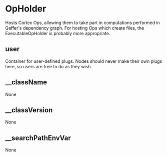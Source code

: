 # OpHolder

Hosts Cortex Ops, allowing them to take part
in computations performed in Gaffer's dependency
graph. For hosting Ops which create files, the
ExecutableOpHolder is probably more appropriate.

## user 

 Container for user-defined plugs. Nodes
should never make their own plugs here,
so users are free to do as they wish. 

## __className 

 None 

## __classVersion 

 None 

## __searchPathEnvVar 

 None 

